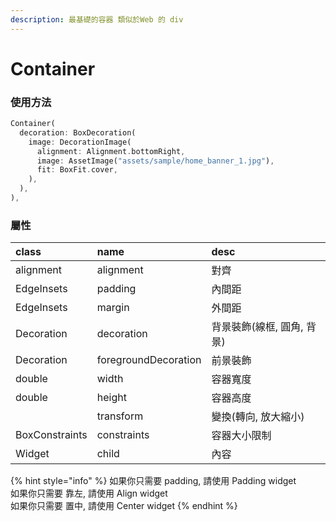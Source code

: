 ```yaml
---
description: 最基礎的容器 類似於Web 的 div
---
```


# Container

### 使用方法

```dart
Container(
  decoration: BoxDecoration(
    image: DecorationImage(
      alignment: Alignment.bottomRight,
      image: AssetImage("assets/sample/home_banner_1.jpg"),
      fit: BoxFit.cover,
    ),
  ),
),
```

### 屬性

| class | name | desc |
| :--- | :--- | :--- |
| alignment | alignment | 對齊 |
| EdgeInsets | padding | 內間距 |
| EdgeInsets | margin | 外間距 |
| Decoration | decoration | 背景裝飾\(線框, 圓角, 背景\) |
| Decoration | foregroundDecoration | 前景裝飾 |
| double | width | 容器寬度 |
| double | height | 容器高度 |
|  | transform | 變換\(轉向, 放大縮小\) |
| BoxConstraints | constraints | 容器大小限制 |
| Widget | child | 內容 |

{% hint style="info" %}
如果你只需要 padding, 請使用 Padding widget  
如果你只需要 靠左, 請使用 Align widget  
如果你只需要 置中, 請使用 Center widget
{% endhint %}



